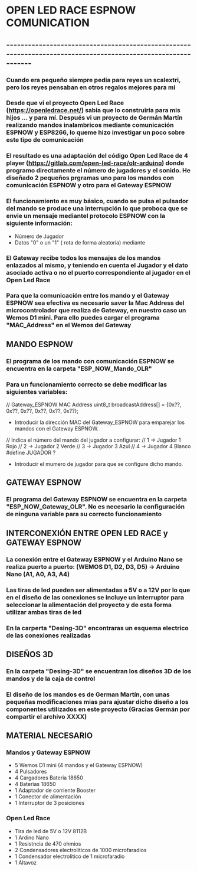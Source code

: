 # OPEN LED RACE ESPNOW COMUNICATION

## -------------------------------------------------------------------------------------------------------------

### Cuando era pequeño siempre pedia para reyes un scalextri, pero los reyes pensaban en otros regalos mejores para mi 

### Desde que vi el proyecto Open Led Race (https://openledrace.net/) sabia que lo construiria para mis hijos ... y para mí. Después vi un proyecto de Germán Martín realizando mandos inalambricos mediante comunicación ESPNOW y ESP8266, lo queme hizo investigar un poco sobre este tipo de comunicación

### El resultado es una adaptación del código Open Led Race de 4 player (https://gitlab.com/open-led-race/olr-arduino) donde programo directamente el número de jugadores y el sonido. He diseñado 2 pequeños prgramas uno para los mandos con comunicación ESPNOW y otro para el Gateway ESPNOW

### El funcionamiento es muy básico, cuando se pulsa el pulsador del mando se produce una interrupción lo que proboca que se envie un mensaje mediantel protocolo ESPNOW con la siguiente información:

- Número de Jugador
- Datos "0" o un "1" ( rota de forma aleatoria) mediante
  
### El Gateway recibe todos los mensajes de los mandos enlazados al mismo, y teniendo en cuenta el Jugador y el dato asociado activa o no el puerto correspondiente al jugador en el Open Led Race

### Para que la comunicación entre los mando y el Gateway ESPNOW sea efectiva es necesario saver la Mac Address del microcontrolador que realiza de Gateway, en nuestro caso un Wemos D1 mini. Para ello puedes cargar el programa "MAC_Address" en el Wemos del Gateway

## MANDO ESPNOW

### El programa de los mando con comunicación ESPNOW se encuentra en la carpeta "ESP_NOW_Mando_OLR"

### Para un funcionamiento correcto se debe modificar las siguientes variables:

// Gateway_ESPNOW MAC Address
    uint8_t broadcastAddress[] = {0x??, 0x??, 0x??, 0x??, 0x??, 0x??};

- Introducir la dirección MAC del Gateway_ESPNOW para emparejar los mandos con el Gateway ESPNOW.

// Indica el número del mando del jugador a configurar: 
// 1 -> Jugador 1   Rojo
// 2 -> Jugador 2   Verde
// 3 -> Jugador 3   Azul
// 4 -> Jugador 4   Blanco
    #define JUGADOR ?

- Introducir el mumero de jugador para que se configure dicho mando.

## GATEWAY ESPNOW

### El programa del Gateway ESPNOW se encuentra en la carpeta "ESP_NOW_Gateway_OLR". No es necesario la configuración de ninguna variable para su correcto funcionamiento

## INTERCONEXIÓN ENTRE OPEN LED RACE y GATEWAY ESPNOW

### La conexión entre el Gateway ESPNOW y el Arduino Nano se realiza puerto a puerto: (WEMOS D1, D2, D3, D5) -> Arduino Nano (A1, A0, A3, A4)

### Las tiras de led pueden ser alimentadas a 5V o a 12V por lo que en el diseño de las conexiones se incluye un interruptor para seleccionar la alimentación del proyecto y de esta forma utilizar ambas tiras de led

### En la carperta "Desing-3D" encontraras un esquema electrico de las conexiones realizadas

## DISEÑOS 3D

### En la carpeta "Desing-3D" se encuentran los diseños 3D de los mandos y de la caja de control

### El diseño de los mandos es de German Martín, con unas pequeñas modificaciones mias para ajustar dicho diseño a los componentes utilizados en este proyecto (Gracias Germán por compartir el archivo XXXX)

## MATERIAL NECESARIO

### Mandos y Gateway ESPNOW

- 5 Wemos D1 mini (4 mandos y el Gateway ESPNOW)
- 4 Pulsadores
- 4 Cargadores Bateria 18650
- 4 Baterias 18650
- 1 Adaptador de corriente Booster
- 1 Conector de alimentación
- 1 Interruptor de 3 posiciones

### Open Led Race

- Tira de led de 5V o 12V 8112B
- 1 Ardino Nano
- 1 Resistncia de 470 ohmios
- 2 Condensadores electroliticos de 1000 microfaradios
- 1 Condensador electrolitico de 1 microfaradio
- 1 Altavoz
